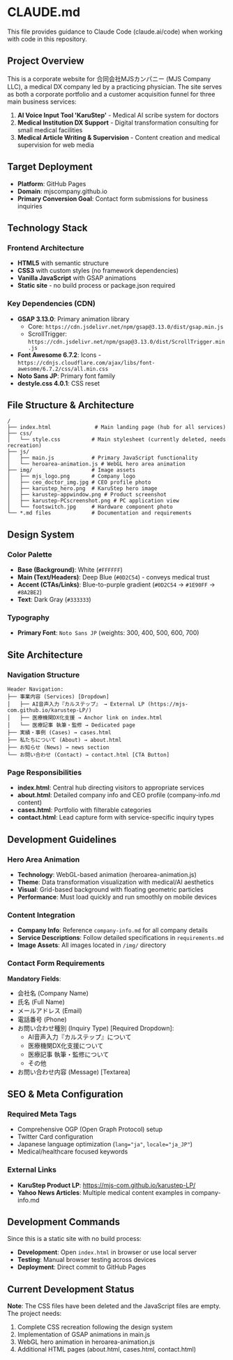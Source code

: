 # CLAUDE.md

This file provides guidance to Claude Code (claude.ai/code) when working with code in this repository.

## Project Overview

This is a corporate website for 合同会社MJSカンパニー (MJS Company LLC), a medical DX company led by a practicing physician. The site serves as both a corporate portfolio and a customer acquisition funnel for three main business services:

1. **AI Voice Input Tool 'KaruStep'** - Medical AI scribe system for doctors
2. **Medical Institution DX Support** - Digital transformation consulting for small medical facilities  
3. **Medical Article Writing & Supervision** - Content creation and medical supervision for web media

## Target Deployment

- **Platform**: GitHub Pages
- **Domain**: mjscompany.github.io
- **Primary Conversion Goal**: Contact form submissions for business inquiries

## Technology Stack

### Frontend Architecture
- **HTML5** with semantic structure
- **CSS3** with custom styles (no framework dependencies)
- **Vanilla JavaScript** with GSAP animations
- **Static site** - no build process or package.json required

### Key Dependencies (CDN)
- **GSAP 3.13.0**: Primary animation library
  - Core: `https://cdn.jsdelivr.net/npm/gsap@3.13.0/dist/gsap.min.js`
  - ScrollTrigger: `https://cdn.jsdelivr.net/npm/gsap@3.13.0/dist/ScrollTrigger.min.js`
- **Font Awesome 6.7.2**: Icons - `https://cdnjs.cloudflare.com/ajax/libs/font-awesome/6.7.2/css/all.min.css`
- **Noto Sans JP**: Primary font family
- **destyle.css 4.0.1**: CSS reset

## File Structure & Architecture

```
/
├── index.html              # Main landing page (hub for all services)
├── css/
│   └── style.css          # Main stylesheet (currently deleted, needs recreation)
├── js/
│   ├── main.js            # Primary JavaScript functionality
│   └── heroarea-animation.js # WebGL hero area animation
├── img/                   # Image assets
│   ├── mjs_logo.png       # Company logo
│   ├── ceo_doctor_img.jpg # CEO profile photo
│   ├── karustep_hero.png  # KaruStep hero image
│   ├── karustep-appwindow.png # Product screenshot
│   ├── karustep-PCscreenshot.png # PC application view
│   └── footswitch.jpg     # Hardware component photo
└── *.md files             # Documentation and requirements
```

## Design System

### Color Palette
- **Base (Background)**: White (`#FFFFFF`)
- **Main (Text/Headers)**: Deep Blue (`#0D2C54`) - conveys medical trust
- **Accent (CTAs/Links)**: Blue-to-purple gradient (`#0D2C54` → `#1E90FF` → `#8A2BE2`)
- **Text**: Dark Gray (`#333333`)

### Typography
- **Primary Font**: `Noto Sans JP` (weights: 300, 400, 500, 600, 700)

## Site Architecture

### Navigation Structure
```
Header Navigation:
├── 事業内容 (Services) [Dropdown]
│   ├── AI音声入力『カルステップ』 → External LP (https://mjs-com.github.io/karustep-LP/)
│   ├── 医療機関DX化支援 → Anchor link on index.html
│   └── 医療記事 執筆・監修 → Dedicated page
├── 実績・事例 (Cases) → cases.html
├── 私たちについて (About) → about.html
├── お知らせ (News) → news section
└── お問い合わせ (Contact) → contact.html [CTA Button]
```

### Page Responsibilities
- **index.html**: Central hub directing visitors to appropriate services
- **about.html**: Detailed company info and CEO profile (company-info.md content)
- **cases.html**: Portfolio with filterable categories
- **contact.html**: Lead capture form with service-specific inquiry types

## Development Guidelines

### Hero Area Animation
- **Technology**: WebGL-based animation (heroarea-animation.js)
- **Theme**: Data transformation visualization with medical/AI aesthetics
- **Visual**: Grid-based background with floating geometric particles
- **Performance**: Must load quickly and run smoothly on mobile devices

### Content Integration
- **Company Info**: Reference `company-info.md` for all company details
- **Service Descriptions**: Follow detailed specifications in `requirements.md`
- **Image Assets**: All images located in `/img/` directory

### Contact Form Requirements
**Mandatory Fields**:
- 会社名 (Company Name)
- 氏名 (Full Name) 
- メールアドレス (Email)
- 電話番号 (Phone)
- お問い合わせ種別 (Inquiry Type) [Required Dropdown]:
  - AI音声入力『カルステップ』について
  - 医療機関DX化支援について  
  - 医療記事 執筆・監修について
  - その他
- お問い合わせ内容 (Message) [Textarea]

## SEO & Meta Configuration

### Required Meta Tags
- Comprehensive OGP (Open Graph Protocol) setup
- Twitter Card configuration  
- Japanese language optimization (`lang="ja"`, `locale="ja_JP"`)
- Medical/healthcare focused keywords

### External Links
- **KaruStep Product LP**: https://mjs-com.github.io/karustep-LP/
- **Yahoo News Articles**: Multiple medical content examples in company-info.md

## Development Commands

Since this is a static site with no build process:
- **Development**: Open `index.html` in browser or use local server
- **Testing**: Manual browser testing across devices
- **Deployment**: Direct commit to GitHub Pages

## Current Development Status

**Note**: The CSS files have been deleted and the JavaScript files are empty. The project needs:
1. Complete CSS recreation following the design system
2. Implementation of GSAP animations in main.js
3. WebGL hero animation in heroarea-animation.js
4. Additional HTML pages (about.html, cases.html, contact.html)